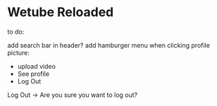 # Wetube Reloaded

to do:

add search bar in header?
add hamburger menu when clicking profile picture:

- upload video
- See profile
- Log Out

Log Out -> Are you sure you want to log out?
